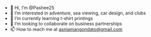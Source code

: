 - 👋 Hi, I’m @Pashee25
- 👀 I’m interested in adventure, sea viewing, car design, and clubs
- 🌱 I’m currently learning t-shirt printings
- 💞️ I’m looking to collaborate on business partnerships 
- 📫 How to reach me at asniamangondato@gmail.com

<!---
Pashee25/Pashee25 is a ✨ special ✨ repository because its `README.md` (this file) appears on your GitHub profile.
You can click the Preview link to take a look at your changes.
--->
